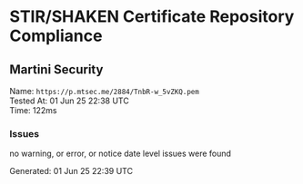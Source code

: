 # STIR/SHAKEN Certificate Repository Compliance

## Martini Security

Name: `https://p.mtsec.me/2884/TnbR-w_5vZKQ.pem`\
Tested At: 01 Jun 25 22:38 UTC\
Time: 122ms

### Issues

no warning, or error, or notice date level issues were found

Generated: 01 Jun 25 22:39 UTC